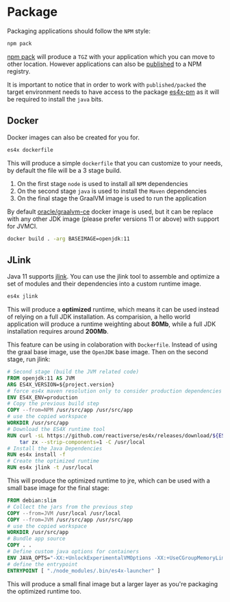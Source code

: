 # Package

Packaging applications should follow the `NPM` style:

```sh
npm pack
```

[npm pack](https://docs.npmjs.com/cli/pack) will produce a `TGZ` with your application which you can move to other
location. However applications can also be [published](https://docs.npmjs.com/cli/publish) to a NPM registry.

It is important to notice that in order to work with `published/packed` the target environment needs to have access to
the package [es4x-pm](https://www.npmjs.com/package/es4x-pm) as it will be required to install the `java` bits. 


## Docker

Docker images can also be created for you for.

```bash
es4x dockerfile
```

This will produce a simple `dockerfile` that you can customize to your needs, by default the file will be a 3 stage
build.

1. On the first stage `node` is used to install all `NPM` dependencies
2. On the second stage `java` is used to install the `Maven` dependencies
3. On the final stage the GraalVM image is used to run the application

By default [oracle/graalvm-ce](https://hub.docker.com/r/oracle/graalvm-ce) docker image is used, but it can be replace
with any other JDK image (please prefer versions 11 or above) with support for JVMCI.

```bash
docker build . -arg BASEIMAGE=openjdk:11
```

## JLink

Java 11 supports [jlink](https://docs.oracle.com/en/java/javase/11/tools/jlink.html). You can use the jlink tool to
assemble and optimize a set of modules and their dependencies into a custom runtime image.

```bash
es4x jlink
```

This will produce a **optimized** runtime, which means it can be used instead of relying on a full JDK installation.
As comparision, a hello world application will produce a runtime weighting about **80Mb**, while a full JDK installation
requires around **200Mb**.

This feature can be using in colaboration with `Dockerfile`. Instead of using the graal base image, use the `OpenJDK`
base image. Then on the second stage, run jlink:

```dockerfile
# Second stage (build the JVM related code)
FROM openjdk:11 AS JVM
ARG ES4X_VERSION=${project.version}
# force es4x maven resolution only to consider production dependencies
ENV ES4X_ENV=production
# Copy the previous build step
COPY --from=NPM /usr/src/app /usr/src/app
# use the copied workspace
WORKDIR /usr/src/app
# Download the ES4X runtime tool
RUN curl -sL https://github.com/reactiverse/es4x/releases/download/${ES4X_VERSION}/es4x-pm-${ES4X_VERSION}-bin.tar.gz | \
    tar zx --strip-components=1 -C /usr/local
# Install the Java Dependencies
RUN es4x install -f
# Create the optimized runtime
RUN es4x jlink -t /usr/local
``` 

This will produce the optimized runtime to jre, which can be used with a small base image for the final stage:

```dockerfile
FROM debian:slim
# Collect the jars from the previous step
COPY --from=JVM /usr/local /usr/local
COPY --from=JVM /usr/src/app /usr/src/app
# use the copied workspace
WORKDIR /usr/src/app
# Bundle app source
COPY . .
# Define custom java options for containers
ENV JAVA_OPTS="-XX:+UnlockExperimentalVMOptions -XX:+UseCGroupMemoryLimitForHeap -XX:+UseContainerSupport"
# define the entrypoint
ENTRYPOINT [ "./node_modules/.bin/es4x-launcher" ]
```

This will produce a small final image but a larger layer as you're packaging the optimized runtime too.
